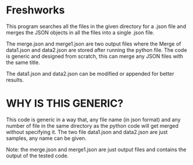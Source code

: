 # Freshworks
This program searches all the files in the given directory for a .json file and merges the JSON objects in all the files into a single .json file.

The merge.json and merge1.json are two output files where the Merge of data1.json and data2.json are stored after running the python file.
The code is generic and designed from scratch, this can merge any JSON files with the same title.

The data1.json and data2.json can be modified or appended for better results.

# WHY IS THIS GENERIC?
This code is generic in a way that, any file name (in json format) and any number of file in the same directory as the python code will get merged without specifying it.
The two file data1.json and data2.json are just samples, any name can be given.

Note: the merge.json and merge1.json are just output files and contains the output of the tested code.
